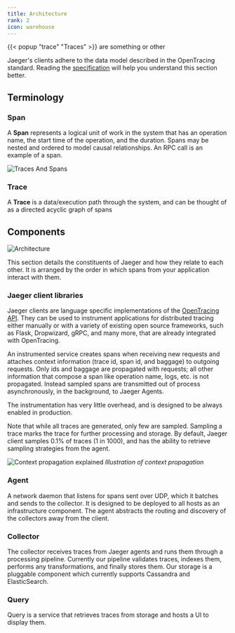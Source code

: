 ```yaml
---
title: Architecture
rank: 2
icon: warehouse
---
```


{{< popup "trace" "Traces" >}} are something or other

Jaeger's clients adhere to the data model described in the OpenTracing standard. Reading the [specification](https://github.com/opentracing/specification/blob/master/specification.md) will help you understand this section better.

## Terminology
### Span
A **Span** represents a logical unit of work in the system that has an operation name, the start time of the operation, and the duration. Spans may be nested and ordered to model causal relationships. An RPC call is an example of a span.

![Traces And Spans](/img/spans-traces.png)

### Trace
A **Trace** is a data/execution path through the system, and can be thought of as a directed acyclic graph of spans


## Components
![Architecture](/img/architecture.png)

This section details the constituents of Jaeger and how they relate to each other. It is arranged by the order in which spans from your application interact with them.

### Jaeger client libraries
Jaeger clients are language specific implementations of the [OpenTracing API](http://opentracing.io). They can be used to instrument applications for distributed tracing either manually or with a variety of existing open source frameworks, such as Flask, Dropwizard, gRPC, and many more, that are already integrated with OpenTracing.

An instrumented service creates spans when receiving new requests and attaches context information (trace id, span id, and baggage) to outgoing requests. Only ids and baggage are propagated with requests; all other information that compose a span like operation name, logs, etc. is not propagated. Instead sampled spans are transmitted out of process asynchronously, in the background, to Jaeger Agents.

The instrumentation has very little overhead, and is designed to be always enabled in production.

Note that while all traces are generated, only few are sampled. Sampling a trace marks the trace for further processing and storage.
By default, Jaeger client samples 0.1% of traces (1 in 1000), and has the ability to retrieve sampling strategies from the agent.

![Context propagation explained](/img/context-prop.png)
*Illustration of context propagation*

### Agent
A network daemon that listens for spans sent over UDP, which it batches and sends to the collector. It is designed to be deployed to all hosts as an infrastructure component.  The agent abstracts the routing and discovery of the collectors away from the client.

### Collector
The collector receives traces from Jaeger agents and runs them through a processing pipeline. Currently our pipeline validates traces, indexes them, performs any transformations, and finally stores them.
Our storage is a pluggable component which currently supports Cassandra and ElasticSearch.

### Query
Query is a service that retrieves traces from storage and hosts a UI to display them.
